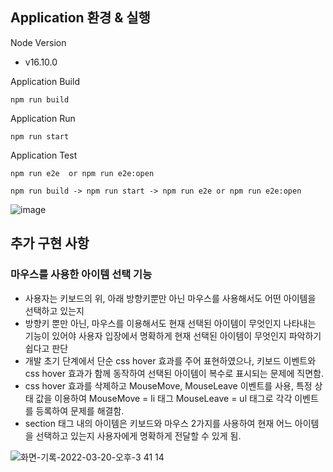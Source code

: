## Application 환경 & 실행
Node Version
- v16.10.0

Application Build 

`npm run build`

Application Run 

`npm run start`

Application Test 

`npm run e2e 
or
npm run e2e:open`

`npm run build -> npm run start -> npm run e2e or npm run e2e:open`

![image](https://user-images.githubusercontent.com/65607601/159151522-3d619b37-6570-44f3-b6b0-ccd61fe56ae0.png)

## 추가 구현 사항

### 마우스를 사용한 아이템 선택 기능
- 사용자는 키보드의 위, 아래 방향키뿐만 아닌 마우스를 사용해서도 어떤 아이템을 선택하고 있는지 
- 방향키 뿐만 아닌, 마우스를 이용해서도 현재 선택된 아이템이 무엇인지 나타내는 기능이 있어야 사용자 입장에서 명확하게 현재 선택된 아이템이 무엇인지 파악하기 쉽다고 판단
- 개발 초기 단계에서 단순 css hover 효과를 주어 표현하였으나, 키보드 이벤트와 css hover 효과가 함께 동작하여 선택된 아이템이 복수로 표시되는 문제에 직면함.
- css hover 효과를 삭제하고 MouseMove, MouseLeave 이벤트를 사용, 특정 상태 값을 이용하여 MouseMove = li 태그 MouseLeave = ul 태그로 각각 이벤트를 등록하여 문제를 해결함.
- section 태그 내의 아이템은 키보드와 마우스 2가지를 사용하여 현재 어느 아이템을 선택하고 있는지 사용자에게 명확하게 전달할 수 있게 됨.

![화면-기록-2022-03-20-오후-3 41 14](https://user-images.githubusercontent.com/65607601/159151349-d7de04da-5cf3-49e0-b3ca-89f0cf61391d.gif)
